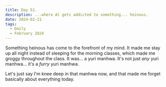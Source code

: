 ```yaml
---
title: Day 51.
description: ...where Al gets addicted to something... heinous.
date: 2024-02-21
tags: 
  - Daily
  - February 2024
---
```


Something heinous has come to the forefront of my mind. It made me stay up all night instead of sleeping for the morning classes, which made me groggy throughout the class. It was... a yuri manhwa. It's not just *any* yuri manhwa... it's a *furry* yuri manhwa.

Let's just say I'm knee deep in that manhwa now, and that made me forget basically about everything today.